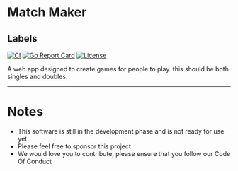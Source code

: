 # Match Maker
## Labels
[![CI](https://github.com/Jacobbrewer1/matchMaker/actions/workflows/ci.yml/badge.svg)](https://github.com/Jacobbrewer1/matchMaker/actions/workflows/ci.yml)
[![Go Report Card](https://goreportcard.com/badge/github.com/Jacobbrewer1/matchMaker)](https://goreportcard.com/report/github.com/Jacobbrewer1/matchMaker)
[![License](https://img.shields.io/github/license/JacobBrewer1/matchMaker.svg)](https://github.com/Jacobbrewer1/matchMaker/blob/master/LICENSE)

A web app designed to create games for people to play. this should be both singles and doubles.

---
# Notes

- This software is still in the development phase and is not ready for use yet
- Please feel free to sponsor this project
- We would love you to contribute, please ensure that you follow our Code Of Conduct
